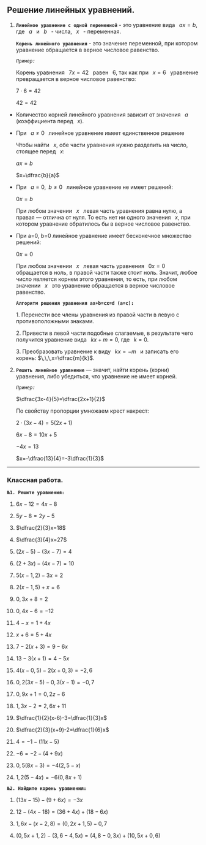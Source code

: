 ## Решение линейных уравнений.

1) **`Линейное уравнение с одной переменной`** - это уравнение вида $\,\,\,ax=b$, где $\,\,\,a\,\,\,$ и $\,\,\,b\,\,\,$ - числа, $\,\,\,x\,\,\,$ - переменная. 
   
   **`Корень линейного уравнения`** - это значение переменной, при котором уравнение обращается в верное числовое равенство.

   *`Пример:`*

    Корень уравнения $\,\,\,7x=42\,\,\,$ равен $\,\,\,6$, так как при $\,\,\,x=6\,\,\,$ уравнение превращается в верное числовое равенство:

    $7\cdot6=42$

    $42=42$
    
-  Количество корней линейного уравнения зависит от значения $\,\,\,a\,\,\,$ (коэффициента перед $\,\,\,x$).

- При $\,\,\,a\not ={0}\,\,\,$ линейное уравнение имеет единственное решение
  
  Чтобы найти $\,\,\,x$, обе части уравнения нужно разделить на число, стоящее перед $\,\,\,x$:
  
  $ax=b$
  
  $x=\dfrac{b}{a}$

- При $\,\,\,a=0,\,\,\,b\not=0\,\,\,$ линейное уравнение не имеет решений:
  
  $0x=b$
  
  При любом значении $\,\,\,x\,\,\,$ левая часть уравнения равна нулю, а правая — отлична от нуля. То есть нет ни одного значения $\,\,\,x$, при котором уравнение обратилось бы в верное числовое равенство.

- При a=0, b=0 линейное уравнение имеет бесконечное множество решений:
  
  $0x=0$

  При любом значении $\,\,\,x\,\,\,$ левая часть уравнения $\,\,\,0x=0\,\,\,$ обращается в ноль, в правой части также стоит ноль. Значит, любое число является корнем этого уравнения, то есть, при любом значении $\,\,\,x\,\,\,$ это уравнение обращается в верное числовое равенство.
  
  **`Алгоритм решения уравнения ax+b=cx=d (a=c):`**
  
  1.​ Перенести все члены уравнения из правой части в левую с противоположными знаками.
  
  2.​ Привести в левой части подобные слагаемые, в результате чего получится уравнение вида $\,\,\,kx+m=0$, где $\,\,\,k=0$.
  
  3.​ Преобразовать уравнение к виду $\,\,\,kx=-m\,\,\,$ и записать его корень: $\,\,\,x=\dfrac{m}{k}$.

2) **`Решить линейное уравнение`** — значит, найти корень (корни) уравнения, либо убедиться, что уравнение не имеет корней.
   
   *`Пример:`*
   
   $\dfrac{3x-4}{5}=\dfrac{2x+1}{2}$
   
   По свойству пропорции умножаем крест накрест:
   
   $2\cdot(3x-4)=5(2x+1)$
   
   $6x-8=10x+5$
   
   $-4x=13$
   
   $x=-\dfrac{13}{4}=-3\dfrac{1}{3}$
***
### Классная работа.

**`№1. Решите уравнения:`**

1) $6x-12=4x-8$

2) $5y-8=2y-5$

3) $\dfrac{2}{3}x=18$

4) $\dfrac{3}{4}x=27$

5) $(2x-5)-(3x-7)=4$

6) $(2+3x)-(4x-7)=10$

7) $5(x-1,2)-3x=2$

8) $2(x-1,5)+x=6$

9) $0,3x+8=2$

10) $0,4x-6=-12$

11) $4-x=1+4x$

12) $x+6=5+4x$

13) $7-2(x+3)=9-6x$

14) $13-3(x+1)=4-5x$

15) $4(x-0,5)-2(x+0,3)=-2,6$

16) $0,2(3x-5)-0,3(x-1)=-0,7$

17) $0,9x+1=0,2z-6$

18) $1,3x-2=2,6x+11$

19) $\dfrac{1}{2}(x-6)-3=\dfrac{1}{3}x$

20) $\dfrac{2}{3}(x+9)-2=\dfrac{1}{6}x$

21) $4=-1-(11x-5)$

22) $-6=-2-(4+9x)$

23) $0,5(8x-3)=-4(2,5-x)$

24) $1,2(5-4x)=-6(0,8x+1)$

**`№2. Найдите корень уравнения:`**

1) $(13x-15)-(9+6x)=-3x$

2) $12-(4x-18)=(36+4x)+(18-6x)$

3) $1,6x-(x-2,8)=(0,2x+1,5)-0,7$

4) $(0,5x+1,2)-(3,6-4,5x)=(4,8-0,3x)+(10,5x+0,6)$